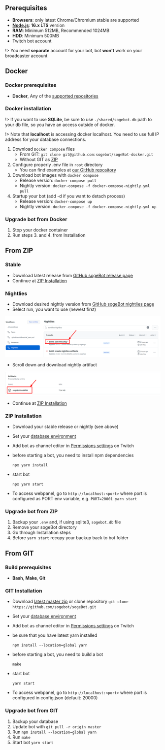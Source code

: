 ## Prerequisites

- **Browsers**: only latest Chrome/Chromium stable are supported
- **[Node.js](https://nodejs.org/en/)**: **16.x LTS** version
- **RAM**: Minimum 512MB, Recommended 1024MB
- **HDD**: Minimum 500MB
- Twitch bot account

!> You need **separate** account for your bot, bot **won't** work on your
   broadcaster account

## Docker

### Docker prerequisites

- **Docker**, Any of the [supported repositories](http://sogebot.github.io/sogeBot/#/configuration/database)

### Docker installation

!> If you want to use **SQLite**, be sure to use `./shared/sogebot.db` path to
   your db file, so you have an access outside of docker.

!> Note that **localhost** is accessing docker localhost. You need to use full
   IP address for your database connections.

1. Download `Docker Compose` files
    - From GIT: `git clone git@github.com:sogebot/sogeBot-docker.git`
    - Without GIT as [ZIP](https://github.com/sogehige/sogeBot-docker/archive/master.zip)
2. Configure properly .env file in `root` directory
    - You can find examples at [our GitHub repository](https://github.com/sogebot/sogeBot/tree/master/src/data)
3. Download bot images with `docker compose`
    - Release version: `docker-compose pull`
    - Nightly version: `docker-compose -f docker-compose-nightly.yml pull`
4. Startup your bot (add -d if you want to detach process)
    - Release version: `docker-compose up`
    - Nightly version: `docker-compose -f docker-compose-nightly.yml up`

### Upgrade bot from Docker

1. Stop your docker container
2. Run steps 3. and 4. from Installation

## From ZIP

### Stable

- Download latest release from
  [GitHub sogeBot release page](https://github.com/sogebot/sogeBot/releases)
- Continue at [ZIP Installation](#zip-installation)

### Nightlies

- Download desired nightly version from [GitHub sogeBot nightlies page](https://github.com/sogebot/sogeBot/actions?query=workflow%3ANightlies)
- Select run, you want to use (newest first)

![create-new-app](./_images/install/nightlies.png)

- Scroll down and download nightly artifact

![create-new-app](./_images/install/artifact.png)

- Continue at [ZIP Installation](#zip-installation)

### ZIP Installation

- Download your stable release or nightly (see above)
- Set your [database environment](configuration/database)
- Add bot as channel editor
  in [Permissions settings](http://twitch.tv/dashboard/permissions) on Twitch

- before starting a bot, you need to install npm dependencies

    `npx yarn install`

- start bot

    `npx yarn start`

- To access webpanel, go to `http://localhost:<port>` where port is configured
  as PORT env variable, e.g. `PORT=20001 yarn start`

### Upgrade bot from ZIP

1. Backup your `.env` and, if using sqlite3, `sogebot.db` file
2. Remove your sogeBot directory
3. Go through Installation steps
4. Before `yarn start` recopy your backup back to bot folder

## From GIT

### Build prerequisites

- **Bash**, **Make**, **Git**

### GIT Installation

- Download [latest master zip](https://github.com/sogebot/sogeBot/archive/master.zip)
  or clone repository `git clone https://github.com/sogebot/sogeBot.git`
- Set your [database environment](configuration/database)
- Add bot as channel editor
  in [Permissions settings](http://twitch.tv/dashboard/permissions) on Twitch
- be sure that you have latest yarn installed

    `npm install --location=global yarn`

- before starting a bot, you need to build a bot

    `make`

- start bot

    `yarn start`

- To access webpanel, go to `http://localhost:<port>` where port is configured
  in config.json (default: 20000)

### Upgrade bot from GIT

1. Backup your database
2. Update bot with `git pull -r origin master`
3. Run `npm install --location=global yarn`
4. Run `make`
5. Start bot `yarn start`